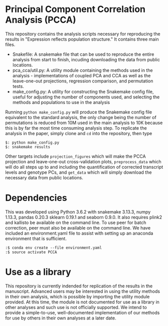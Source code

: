 Principal Component Correlation Analysis (PCCA)
=======

This repository contains the analysis scripts necessary for reproducing the results in "Expression
 reflects population structure." It contains three main files.

- Snakefile: A snakemake file that can be used to reproduce the entire analysis from start to
 finish, incuding downloading the data from public locations.
- pca_cca/util.py: A utility module containing the methods used in the analysis - implementations
 of coupled PCA and CCA as well as the leave-one-out projections, regression comparison, and
 permutation tests.
- make_config.py: A utility for constructing the Snakemake config file, useful for adjusting
 the number of components used, and selecting the methods and populations to use in the analysis

Running `python make_config.py` will produce the Snakemake config file equivalent to the
standard analysis, the only change being the number of permutations is reduced from 10M used
 in the main analysis to 10K because this is by far the most time consuming analysis step.
 To replicate the analysis in the paper, simply clone and `cd` into the repository, then type

```
$: python make_config.py
$: snakemake results
```

Other targets include `projection_figures` which will make the PCCA projection and
leave-one-out cross-validation plots, `preprocess_data` which will do all steps up
to and including the quantification of corrected transcript levels and genotype PCs, and `get_data`
 which will simply download the necessary data from public locations.

# Dependencies

This was developed using Python 3.6.2 with snakemake 3.13.3, numpy 1.13.3, pandas 0.20.3
 sklearn 0.19.1 and seaborn 0.9.0. It also requires plink2 and kallisto be available on the
command line. To use peer for batch correction, peer must also be available on the command line.
We have included an environment.yaml file to assist with setting up an anaconda environment
that is sufficient.

```
:$ conda env create --file environment.yaml
:$ source activate PCCA
```

# Use as a library

This repository is currently indended for replication of the results in the manuscript. Advanced
users may be interested in using the utility methods in their own analysis, which is possible
by importing the utility module provided. At this time, the module is not documented for use
as a library in other analyses and such use is not officially supported. We intend to provide
a simple-to-use, well-documented implementation of our methods for use by others in their own
analyses at a later date.

